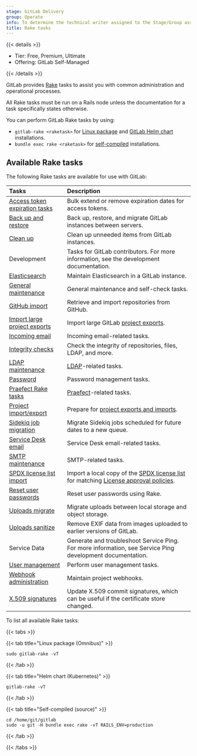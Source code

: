 ```yaml
---
stage: GitLab Delivery
group: Operate
info: To determine the technical writer assigned to the Stage/Group associated with this page, see https://handbook.gitlab.com/handbook/product/ux/technical-writing/#assignments
title: Rake tasks
---
```


{{< details >}}

- Tier: Free, Premium, Ultimate
- Offering: GitLab Self-Managed

{{< /details >}}

GitLab provides [Rake](https://ruby.github.io/rake/) tasks to assist you with common administration and operational
processes.

All Rake tasks must be run on a Rails node unless the documentation for a task specifically states otherwise.

You can perform GitLab Rake tasks by using:

- `gitlab-rake <raketask>` for [Linux package](https://docs.gitlab.com/omnibus/) and [GitLab Helm chart](https://docs.gitlab.com/charts/troubleshooting/kubernetes_cheat_sheet.html#gitlab-specific-kubernetes-information) installations.
- `bundle exec rake <raketask>` for [self-compiled](../../install/self_compiled/_index.md) installations.

## Available Rake tasks

The following Rake tasks are available for use with GitLab:

| Tasks                                                                                                 | Description |
|:------------------------------------------------------------------------------------------------------|:------------|
| [Access token expiration tasks](tokens/_index.md)                                                     | Bulk extend or remove expiration dates for access tokens. |
| [Back up and restore](../backup_restore/_index.md)                                                    | Back up, restore, and migrate GitLab instances between servers. |
| [Clean up](cleanup.md)                                                                                | Clean up unneeded items from GitLab instances. |
| Development                                                                                           | Tasks for GitLab contributors. For more information, see the development documentation. |
| [Elasticsearch](../../integration/advanced_search/elasticsearch.md#gitlab-advanced-search-rake-tasks) | Maintain Elasticsearch in a GitLab instance. |
| [General maintenance](maintenance.md)                                                                 | General maintenance and self-check tasks. |
| [GitHub import](../../user/project/import/github.md)                                                  | Retrieve and import repositories from GitHub. |
| [Import large project exports](project_import_export.md#import-large-projects)                        | Import large GitLab [project exports](../../user/project/settings/import_export.md). |
| [Incoming email](incoming_email.md)                                                                   | Incoming email-related tasks. |
| [Integrity checks](check.md)                                                                          | Check the integrity of repositories, files, LDAP, and more. |
| [LDAP maintenance](ldap.md)                                                                           | [LDAP](../auth/ldap/_index.md)-related tasks. |
| [Password](password.md)                                                                               | Password management tasks. |
| [Praefect Rake tasks](praefect.md)                                                                    | [Praefect](../gitaly/praefect/_index.md)-related tasks. |
| [Project import/export](project_import_export.md)                                                     | Prepare for [project exports and imports](../../user/project/settings/import_export.md). |
| [Sidekiq job migration](../sidekiq/sidekiq_job_migration.md)                                          | Migrate Sidekiq jobs scheduled for future dates to a new queue. |
| [Service Desk email](service_desk_email.md)                                                           | Service Desk email-related tasks. |
| [SMTP maintenance](smtp.md)                                                                           | SMTP-related tasks. |
| [SPDX license list import](spdx.md)                                                                   | Import a local copy of the [SPDX license list](https://spdx.org/licenses/) for matching [License approval policies](../../user/compliance/license_approval_policies.md). |
| [Reset user passwords](../../security/reset_user_password.md#use-a-rake-task)                         | Reset user passwords using Rake. |
| [Uploads migrate](uploads/migrate.md)                                                                 | Migrate uploads between local storage and object storage. |
| [Uploads sanitize](uploads/sanitize.md)                                                               | Remove EXIF data from images uploaded to earlier versions of GitLab. |
| Service Data                                                                                          | Generate and troubleshoot Service Ping. For more information, see Service Ping development documentation. |
| [User management](user_management.md)                                                                 | Perform user management tasks. |
| [Webhook administration](web_hooks.md)                                                                | Maintain project webhooks. |
| [X.509 signatures](x509_signatures.md)                                                                | Update X.509 commit signatures, which can be useful if the certificate store changed. |

To list all available Rake tasks:

{{< tabs >}}

{{< tab title="Linux package (Omnibus)" >}}

```shell
sudo gitlab-rake -vT
```

{{< /tab >}}

{{< tab title="Helm chart (Kubernetes)" >}}

```shell
gitlab-rake -vT
```

{{< /tab >}}

{{< tab title="Self-compiled (source)" >}}

```shell
cd /home/git/gitlab
sudo -u git -H bundle exec rake -vT RAILS_ENV=production
```

{{< /tab >}}

{{< /tabs >}}
